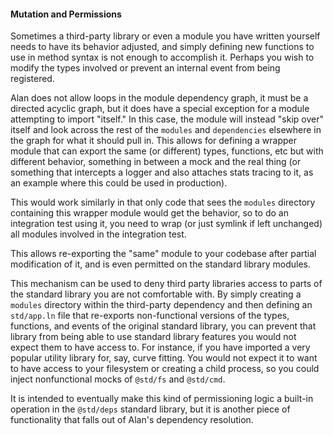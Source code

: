 #### Mutation and Permissions

Sometimes a third-party library or even a module you have written yourself needs to have its behavior adjusted, and simply defining new functions to use in method syntax is not enough to accomplish it. Perhaps you wish to modify the types involved or prevent an internal event from being registered.

Alan does not allow loops in the module dependency graph, it must be a directed acyclic graph, but it does have a special exception for a module attempting to import "itself." In this case, the module will instead "skip over" itself and look across the rest of the `modules` and `dependencies` elsewhere in the graph for what it should pull in. This allows for defining a wrapper module that can export the same (or different) types, functions, etc but with different behavior, something in between a mock and the real thing (or something that intercepts a logger and also attaches stats tracing to it, as an example where this could be used in production).

This would work similarly in that only code that sees the `modules` directory containing this wrapper module would get the behavior, so to do an integration test using it, you need to wrap (or just symlink if left unchanged) all modules involved in the integration test.

This allows re-exporting the "same" module to your codebase after partial modification of it, and is even permitted on the standard library modules.

This mechanism can be used to deny third party libraries access to parts of the standard library you are not comfortable with. By simply creating a `modules` directory within the third-party dependency and then defining an `std/app.ln` file that re-exports non-functional versions of the types, functions, and events of the original standard library, you can prevent that library from being able to use standard library features you would not expect them to have access to. For instance, if you have imported a very popular utility library for, say, curve fitting. You would not expect it to want to have access to your filesystem or creating a child process, so you could inject nonfunctional mocks of `@std/fs` and `@std/cmd`.

It is intended to eventually make this kind of permissioning logic a built-in operation in the `@std/deps` standard library, but it is another piece of functionality that falls out of Alan's dependency resolution.
